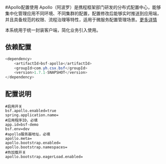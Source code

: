 #Apollo配置使用
Apollo（阿波罗）是携程框架部门研发的分布式配置中心，能够集中化管理应用不同环境、不同集群的配置，配置修改后能够实时推送到应用端，并且具备规范的权限、流程治理等特性，适用于微服务配置管理场景。[更多详情](https://github.com/ctripcorp/apollo)

本系统用于统一封装客户端，简化业务引入使用。

## 依赖配置
```java 
<dependency>
	<artifactId>bsf-apollo</artifactId>
	<groupId>com.yh.csx.bsf</groupId>
	<version>1.7.1-SNAPSHOT</version>
</dependency>
```
## 配置说明
```
#启用开关
bsf.apollo.enabled=true
spring.application.name=
#应用程序ID，必填
app.id=bsf-demo
bsf.env=dev
#apollo服务器地址，必填
apollo.meta=
apollo.bootstrap.enabled=
apollo.bootstrap.namespaces=
#热加载开关
apollo.bootstrap.eagerLoad.enabled=
```